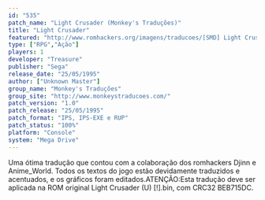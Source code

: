 ```yaml
---
id: "535"
patch_name: "Light Crusader (Monkey's Traduções)"
title: "Light Crusader"
featured: "http://www.romhackers.org/imagens/traducoes/[SMD] Light Crusader - Monkey's Traduções - 1.png"
type: ["RPG","Ação"]
players: 1
developer: "Treasure"
publisher: "Sega"
release_date: "25/05/1995"
author: ["Unknown Master"]
group_name: "Monkey's Traduções"
group_site: "http://www.monkeystraducoes.com/"
patch_version: "1.0"
patch_release: "25/05/1995"
patch_format: "IPS, IPS-EXE e RUP"
patch_status: "100%"
platform: "Console"
system: "Mega Drive"
---
```


Uma ótima tradução que contou com a colaboração dos romhackers Djinn e Anime_World. Todos os textos do jogo estão devidamente traduzidos e acentuados, e os gráficos foram editados.ATENÇÃO:Esta tradução deve ser aplicada na ROM original Light Crusader (U) [!].bin, com CRC32 BEB715DC.
